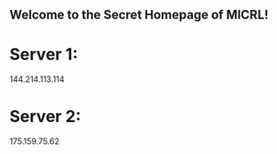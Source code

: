 ## Welcome to the Secret Homepage of MICRL!
# Server 1:
144.214.113.114
# Server 2:
175.159.75.62







